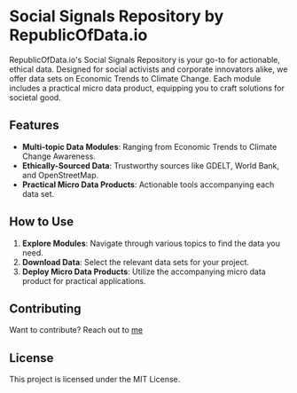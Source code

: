 # Social Signals Repository by RepublicOfData.io
RepublicOfData.io's Social Signals Repository is your go-to for actionable, ethical data. Designed for social activists and corporate innovators alike, we offer data sets on Economic Trends to Climate Change. Each module includes a practical micro data product, equipping you to craft solutions for societal good.

## Features
- **Multi-topic Data Modules**: Ranging from Economic Trends to Climate Change Awareness.
- **Ethically-Sourced Data**: Trustworthy sources like GDELT, World Bank, and OpenStreetMap.
- **Practical Micro Data Products**: Actionable tools accompanying each data set.

## How to Use
1. **Explore Modules**: Navigate through various topics to find the data you need.
2. **Download Data**: Select the relevant data sets for your project.
3. **Deploy Micro Data Products**: Utilize the accompanying micro data product for practical applications.

## Contributing
Want to contribute? Reach out to [me](mailto:odupuis@lantrns.co)

## License
This project is licensed under the MIT License.